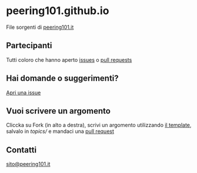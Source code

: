 # peering101.github.io
File sorgenti di [peering101.it](https://www.peering101.it)

## Partecipanti
Tutti coloro che hanno aperto [issues](https://github.com/peering101/peering101.github.io/issues) o [pull requests](https://github.com/peering101/peering101.github.io/pulls)

## Hai domande o suggerimenti?
[Apri una issue](https://github.com/peering101/peering101.github.io/issues/new)

## Vuoi scrivere un argomento
Cliccka su Fork (in alto a destra), scrivi un argomento utilizzando [il template](https://raw.githubusercontent.com/peering101/peering101.github.io/master/topic_template.md), salvalo in _topics/_ e mandaci una [pull request](https://github.com/peering101/peering101.github.io/compare)

## Contatti
[sito@peering101.it](mailto:sito@peering101.it)
